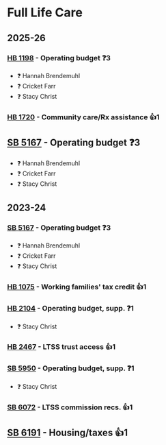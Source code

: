 # Full Life Care
## 2025-26

### [HB 1198](/bill/2025-26/hb/1198/) - Operating budget   ❓3
* ❓ Hannah Brendemuhl
* ❓ Cricket Farr
* ❓ Stacy Christ

### [HB 1720](/bill/2025-26/hb/1720/) - Community care/Rx assistance 👍1  

## [SB 5167](/bill/2025-26/sb/5167/) - Operating budget   ❓3
* ❓ Hannah Brendemuhl
* ❓ Cricket Farr
* ❓ Stacy Christ

## 2023-24

### [SB 5167](/bill/2023-24/sb/5167/) - Operating budget   ❓3
* ❓ Hannah Brendemuhl
* ❓ Cricket Farr
* ❓ Stacy Christ

### [HB 1075](/bill/2023-24/hb/1075/) - Working families' tax credit 👍1  

### [HB 2104](/bill/2023-24/hb/2104/) - Operating budget, supp.   ❓1
* ❓ Stacy Christ

### [HB 2467](/bill/2023-24/hb/2467/) - LTSS trust access 👍1  

### [SB 5950](/bill/2023-24/sb/5950/) - Operating budget, supp.   ❓1
* ❓ Stacy Christ

### [SB 6072](/bill/2023-24/sb/6072/) - LTSS commission recs. 👍1  

## [SB 6191](/bill/2023-24/sb/6191/) - Housing/taxes 👍1  
